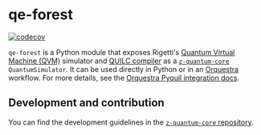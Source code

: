 # qe-forest

[![codecov](https://codecov.io/gh/zapatacomputing/qe-forest/branch/master/graph/badge.svg?token=GI5NIW5TGI)](https://codecov.io/gh/zapatacomputing/qe-forest)

`qe-forest` is a Python module that exposes Rigetti's [Quantum Virtual Machine (QVM)](https://github.com/rigetti/qvm) simulator and [QUILC compiler](https://github.com/rigetti/quilc) as a [`z-quantum-core`](https://github.com/zapatacomputing/z-quantum-core/blob/master/src/python/zquantum/core/interfaces/backend.py) `QuantumSimulator`.
It can be used directly in Python or in an [Orquestra](https://www.orquestra.io) workflow.
For more details, see the [Orquestra Pyquil integration docs](http://docs.orquestra.io/other-resources/framework-integrations/pyquil/).

## Development and contribution

You can find the development guidelines in the [`z-quantum-core` repository](https://github.com/zapatacomputing/z-quantum-core).
